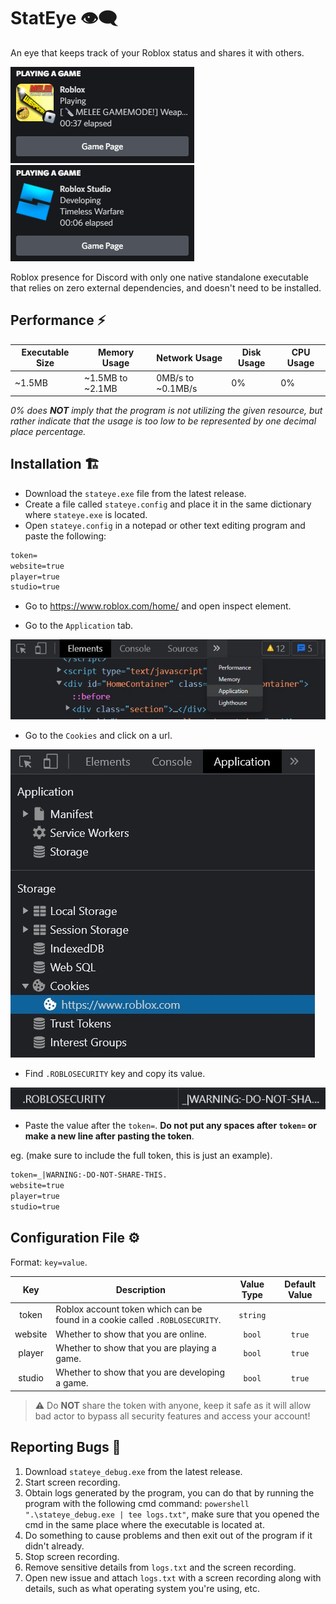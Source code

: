 # StatEye :eye_speech_bubble:

An eye that keeps track of your Roblox status and shares it with others.

![application](res/roblox-presence.png) ![application](res/roblox-studio-presence.png)

Roblox presence for Discord with only one native standalone executable that relies on zero external dependencies, and doesn't need to be installed.

## Performance :zap:

| Executable Size | Memory Usage     | Network Usage     | Disk Usage | CPU Usage |
|-----------------|------------------|-------------------|------------|-----------|
| ~1.5MB          | ~1.5MB to ~2.1MB | 0MB/s to ~0.1MB/s | 0%         | 0%        |

*0% does **NOT** imply that the program is not utilizing the given resource, but rather indicate that the usage is too low to be represented by one decimal place percentage.*

## Installation :building_construction:

- Download the `stateye.exe` file from the latest release.
- Create a file called `stateye.config` and place it in the same dictionary where `stateye.exe` is located.
- Open `stateye.config` in a notepad or other text editing program and paste the following:

```txt
token=
website=true
player=true
studio=true
```

- Go to <https://www.roblox.com/home/> and open inspect element.

- Go to the `Application` tab.

![application](res/application.jpg)

- Go to the `Cookies` and click on a url.

![application](res/cookies.jpg)

- Find `.ROBLOSECURITY` key and copy its value.

![application](res/token.jpg)

- Paste the value after the `token=`. **Do not put any spaces after `token=` or make a new line after pasting the token**.

eg. (make sure to include the full token, this is just an example).

```txt
token=_|WARNING:-DO-NOT-SHARE-THIS.
website=true
player=true
studio=true
```

## Configuration File :gear:

Format: `key=value`.

|   Key   | Description                                                                  | Value Type | Default Value |
|:-------:|------------------------------------------------------------------------------|:----------:|:-------------:|
|  token  | Roblox account token which can be found in a cookie called `.ROBLOSECURITY`. |  `string`  |               |
| website | Whether to show that you are online.                                         |   `bool`   |     `true`    |
|  player | Whether to show that you are playing a game.                                 |   `bool`   |     `true`    |
|  studio | Whether to show that you are developing a game.                              |   `bool`   |     `true`    |

> :warning: Do **NOT** share the token with anyone, keep it safe as it will allow bad actor to bypass all security features and access your account!

## Reporting Bugs :bug:

1. Download `stateye_debug.exe` from the latest release.
2. Start screen recording.
3. Obtain logs generated by the program, you can do that by running the program with the following cmd command: `powershell ".\stateye_debug.exe | tee logs.txt"`, make sure that you opened the cmd in the same place where the executable is located at.
4. Do something to cause problems and then exit out of the program if it didn't already.
5. Stop screen recording.
6. Remove sensitive details from `logs.txt` and the screen recording.
7. Open new issue and attach `logs.txt` with a screen recording along with details, such as what operating system you're using, etc.

